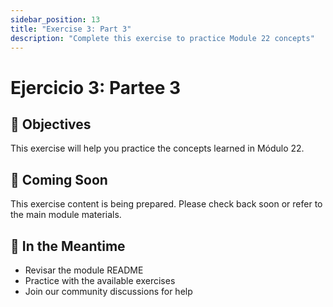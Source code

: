 ```yaml
---
sidebar_position: 13
title: "Exercise 3: Part 3"
description: "Complete this exercise to practice Module 22 concepts"
---
```


# Ejercicio 3: Partee 3

## 🎯 Objectives

This exercise will help you practice the concepts learned in Módulo 22.

## 📝 Coming Soon

This exercise content is being prepared. Please check back soon or refer to the main module materials.

## 🚀 In the Meantime

- Revisar the module README
- Practice with the available exercises
- Join our community discussions for help
